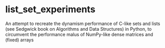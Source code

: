 # list_set_experiments
An attempt to recreate the dynamism performance of C-like sets and lists (see Sedgwick book on Algorithms and Data Structures) in Python, to circumvent the performance malus of NumPy-like dense matrices and (fixed) arrays

